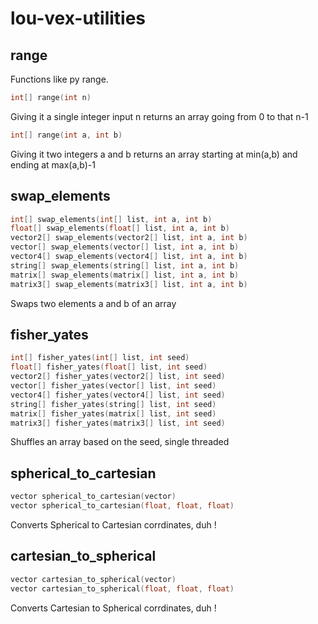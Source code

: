 # lou-vex-utilities

## range

Functions like py range.

```cpp
int[] range(int n)
```

Giving it a single integer input n returns an array going from 0 to that n-1

```cpp
int[] range(int a, int b)
```

Giving it two integers a and b returns an array starting at min(a,b) and ending at max(a,b)-1

## swap_elements

```cpp
int[] swap_elements(int[] list, int a, int b)
float[] swap_elements(float[] list, int a, int b)
vector2[] swap_elements(vector2[] list, int a, int b)
vector[] swap_elements(vector[] list, int a, int b)
vector4[] swap_elements(vector4[] list, int a, int b)
string[] swap_elements(string[] list, int a, int b)
matrix[] swap_elements(matrix[] list, int a, int b)
matrix3[] swap_elements(matrix3[] list, int a, int b)
```

Swaps two elements a and b of an array

## fisher_yates

```cpp
int[] fisher_yates(int[] list, int seed)
float[] fisher_yates(float[] list, int seed)
vector2[] fisher_yates(vector2[] list, int seed)
vector[] fisher_yates(vector[] list, int seed)
vector4[] fisher_yates(vector4[] list, int seed)
string[] fisher_yates(string[] list, int seed)
matrix[] fisher_yates(matrix[] list, int seed)
matrix3[] fisher_yates(matrix3[] list, int seed)
```

Shuffles an array based on the seed, single threaded

## spherical_to_cartesian

```cpp
vector spherical_to_cartesian(vector)
vector spherical_to_cartesian(float, float, float)
```

Converts Spherical to Cartesian corrdinates, duh !

## cartesian_to_spherical

```cpp
vector cartesian_to_spherical(vector)
vector cartesian_to_spherical(float, float, float)
```

Converts Cartesian to Spherical corrdinates, duh !